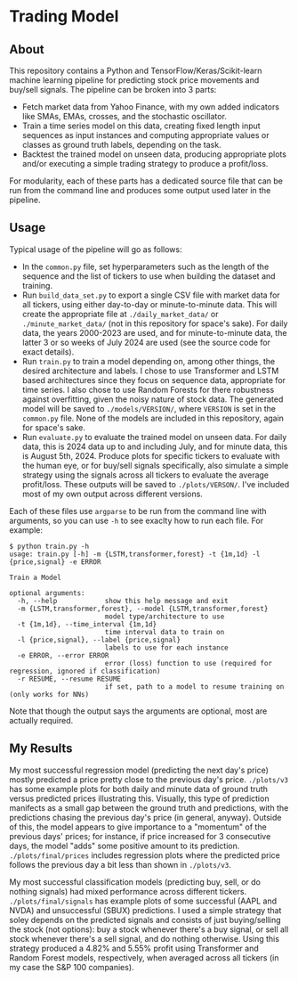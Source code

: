 # Trading Model
## About
This repository contains a Python and TensorFlow/Keras/Scikit-learn machine learning pipeline for predicting stock price movements and buy/sell signals. The pipeline can be broken into 3 parts:
- Fetch market data from Yahoo Finance, with my own added indicators like SMAs, EMAs, crosses, and the stochastic oscillator.
- Train a time series model on this data, creating fixed length input sequences as input instances and computing appropriate values or classes as ground truth labels, depending on the task.
- Backtest the trained model on unseen data, producing appropriate plots and/or executing a simple trading strategy to produce a profit/loss.

For modularity, each of these parts has a dedicated source file that can be run from the command line and produces some output used later in the pipeline.

## Usage
Typical usage of the pipeline will go as follows:
- In the `common.py` file, set hyperparameters such as the length of the sequence and the list of tickers to use when building the dataset and training.
- Run `build_data_set.py` to export a single CSV file with market data for all tickers, using either day-to-day or minute-to-minute data. This will create the appropriate file at `./daily_market_data/` or `./minute_market_data/` (not in this repository for space's sake). For daily data, the years 2000-2023 are used, and for minute-to-minute data, the latter 3 or so weeks of July 2024 are used (see the source code for exact details).
- Run `train.py` to train a model depending on, among other things, the desired architecture and labels. I chose to use Transformer and LSTM based architectures since they focus on sequence data, appropriate for time series. I also chose to use Random Forests for there robustness against overfitting, given the noisy nature of stock data. The generated model will be saved to `./models/VERSION/`, where `VERSION` is set in the `common.py` file. None of the models are included in this repository, again for space's sake.
- Run `evaluate.py` to evaluate the trained model on unseen data. For daily data, this is 2024 data up to and including July, and for minute data, this is August 5th, 2024. Produce plots for specific tickers to evaluate with the human eye, or for buy/sell signals specifically, also simulate a simple strategy using the signals across all tickers to evaluate the average profit/loss. These outputs will be saved to `./plots/VERSON/`. I've included most of my own output across different versions.

Each of these files use `argparse` to be run from the command line with arguments, so you can use `-h` to see exaclty how to run each file. For example:

```console
$ python train.py -h
usage: train.py [-h] -m {LSTM,transformer,forest} -t {1m,1d} -l {price,signal} -e ERROR

Train a Model

optional arguments:
  -h, --help            show this help message and exit
  -m {LSTM,transformer,forest}, --model {LSTM,transformer,forest}
                        model type/architecture to use
  -t {1m,1d}, --time_interval {1m,1d}
                        time interval data to train on
  -l {price,signal}, --label {price,signal}
                        labels to use for each instance
  -e ERROR, --error ERROR
                        error (loss) function to use (required for regression, ignored if classification)
  -r RESUME, --resume RESUME
                        if set, path to a model to resume training on (only works for NNs)
```
Note that though the output says the arguments are optional, most are actually required.

## My Results
My most successful regression model (predicting the next day's price) mostly predicted a price pretty close to the previous day's price. `./plots/v3` has some example plots for both daily and minute data of ground truth versus predicted prices illustrating this. Visually, this type of prediction manifects as a small gap between the ground truth and predictions, with the predictions chasing the previous day's price (in general, anyway). Outside of this, the model appears to give importance to a "momentum" of the previous days' prices; for instance, if price increased for 3 consecutive days, the model "adds" some positive amount to its prediction. `./plots/final/prices` includes regression plots where the predicted price follows the previous day a bit less than shown in `./plots/v3`.

My most successful classification models (predicting buy, sell, or do nothing signals) had mixed performance across different tickers. `./plots/final/signals` has example plots of some successful (AAPL and NVDA) and unsuccessful (SBUX) predictions. I used a simple strategy that soley depends on the predicted signals and consists of just buying/selling the stock (not options): buy a stock whenever there's a buy signal, or sell all stock whenever there's a sell signal, and do nothing otherwise. Using this strategy produced a 4.82% and 5.55% profit using Transformer and Random Forest models, respectively, when averaged across all tickers (in my case the S&P 100 companies).